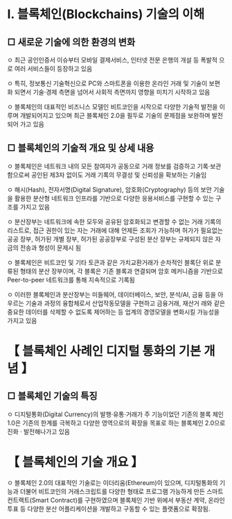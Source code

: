 # Ⅰ. 블록체인(Blockchains) 기술의 이해
## □ 새로운 기술에 의한 환경의 변화

ㅇ 최근 공인인증서 이슈부터 모바일 결제서비스, 인터넷 전문 은행의 개설 등 폭발적
으로 여러 서비스들이 등장하고 있음


ㅇ 특히, 정보통신 기술혁신으로 PC와 스마트폰을 이용한 온라인 거래 및 기술이 보편화
되면서 기술·경제 측면을 넘어서 사회적 측면까지 영향을 미치기 시작하고 있음


ㅇ 블록체인의 대표적인 비즈니스 모델인 비트코인을 시작으로 다양한 기술적 발전을
이루며 개발되어지고 있으며 최근 블록체인 2.0을 필두로 기술의 문제점을 보완하며
발전되어 가고 있음


## □ 블록체인의 기술적 개요 및 상세 내용
ㅇ 블록체인은 네트워크 내의 모든 참여자가 공동으로 거래 정보를 검증하고 기록·보관
함으로써 공인된 제3자 없이도 거래 기록의 무결성 및 신뢰성을 확보하는 기술임

ㅇ 해시(Hash), 전자서명(Digital Signature), 암호화(Cryptography) 등의 보안
기술을 활용한 분산형 네트워크 인프라를 기반으로 다양한 응용서비스를 구현할
수 있는 구조를 가지고 있음


ㅇ 분산장부는 네트워크에 속한 모두와 공유된 암호화되고 변경할 수 없는 거래
기록의 리스트로, 접근 권한이 있는 자는 거래에 대해 언제든 조회가 가능하며
허가가 필요없는 공공 장부, 허가된 개별 장부, 허가된 공공장부로 구성된 분산
장부는 규제되지 않은 자금의 전송과 형성이 문제시 됨


ㅇ 블록체인은 비트코인 및 기타 토큰과 같은 가치교환거래가 순차적인 블록단
위로 분류된 형태의 분산 장부이며, 각 블록은 기존 블록과 연결되며 암호
메커니즘을 기반으로 Peer-to-peer 네트워크를 통해 지속적으로 기록됨


ㅇ 이러한 블록체인과 분산장부는 미들웨어, 데이터베이스, 보안, 분석/AI, 금융 등을
아우르는 기술과 과정의 융합체로서 산업작동모델을 구현하고 금융거래, 재산거
래와 같은 중요한 데이터를 삭제할 수 없도록 제어하는 등 업계의 경영모델을
변화시킬 가능성을 가지고 있음



# 【 블록체인 사례인 디지털 통화의 기본 개념 】
## □ 블록체인 기술의 특징

ㅇ 디지털통화(Digital Currency)의 발행·유통·거래가 주 기능이었던 기존의 블록
체인 1.0은 기존의 한계를 극복하고 다양한 영역으로의 확장을 목표로 하는
블록체인 2.0으로 진화 ‧ 발전해나가고 있음


# 【 블록체인의 기술 개요 】

ㅇ 블록체인 2.0의 대표적인 기술로는 이더리움(Ethereum)이 있으며, 디지털통화의
기능과 더불어 비트코인의 거래스크립트를 다양한 형태로 프로그램 가능하게
만든 스마트 컨트랙트(Smart Contract)를 구현하였으며 블록체인 기반 위에서
부동산 계약, 온라인 투표 등 다양한 분산 어플리케이션을 개발하고 구동할 수
있는 플랫폼으로 확장됨.
